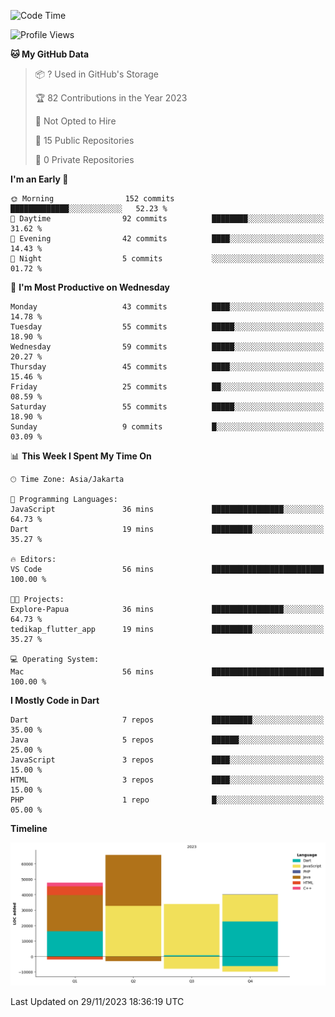 <!--START_SECTION:waka-->
![Code Time](http://img.shields.io/badge/Code%20Time-33%20hrs%2054%20mins-blue)

![Profile Views](http://img.shields.io/badge/Profile%20Views-0-blue)

**🐱 My GitHub Data** 

> 📦 ? Used in GitHub's Storage 
 > 
> 🏆 82 Contributions in the Year 2023
 > 
> 🚫 Not Opted to Hire
 > 
> 📜 15 Public Repositories 
 > 
> 🔑 0 Private Repositories 
 > 
**I'm an Early 🐤** 

```text
🌞 Morning                152 commits         █████████████░░░░░░░░░░░░   52.23 % 
🌆 Daytime                92 commits          ████████░░░░░░░░░░░░░░░░░   31.62 % 
🌃 Evening                42 commits          ████░░░░░░░░░░░░░░░░░░░░░   14.43 % 
🌙 Night                  5 commits           ░░░░░░░░░░░░░░░░░░░░░░░░░   01.72 % 
```
📅 **I'm Most Productive on Wednesday** 

```text
Monday                   43 commits          ████░░░░░░░░░░░░░░░░░░░░░   14.78 % 
Tuesday                  55 commits          █████░░░░░░░░░░░░░░░░░░░░   18.90 % 
Wednesday                59 commits          █████░░░░░░░░░░░░░░░░░░░░   20.27 % 
Thursday                 45 commits          ████░░░░░░░░░░░░░░░░░░░░░   15.46 % 
Friday                   25 commits          ██░░░░░░░░░░░░░░░░░░░░░░░   08.59 % 
Saturday                 55 commits          █████░░░░░░░░░░░░░░░░░░░░   18.90 % 
Sunday                   9 commits           █░░░░░░░░░░░░░░░░░░░░░░░░   03.09 % 
```


📊 **This Week I Spent My Time On** 

```text
🕑︎ Time Zone: Asia/Jakarta

💬 Programming Languages: 
JavaScript               36 mins             ████████████████░░░░░░░░░   64.73 % 
Dart                     19 mins             █████████░░░░░░░░░░░░░░░░   35.27 % 

🔥 Editors: 
VS Code                  56 mins             █████████████████████████   100.00 % 

🐱‍💻 Projects: 
Explore-Papua            36 mins             ████████████████░░░░░░░░░   64.73 % 
tedikap_flutter_app      19 mins             █████████░░░░░░░░░░░░░░░░   35.27 % 

💻 Operating System: 
Mac                      56 mins             █████████████████████████   100.00 % 
```

**I Mostly Code in Dart** 

```text
Dart                     7 repos             █████████░░░░░░░░░░░░░░░░   35.00 % 
Java                     5 repos             ██████░░░░░░░░░░░░░░░░░░░   25.00 % 
JavaScript               3 repos             ████░░░░░░░░░░░░░░░░░░░░░   15.00 % 
HTML                     3 repos             ████░░░░░░░░░░░░░░░░░░░░░   15.00 % 
PHP                      1 repo              █░░░░░░░░░░░░░░░░░░░░░░░░   05.00 % 
```



**Timeline**

![Lines of Code chart](https://raw.githubusercontent.com/YasaKafi/YasaKafi/main/assets/bar_graph.png)


 Last Updated on 29/11/2023 18:36:19 UTC
<!--END_SECTION:waka-->
